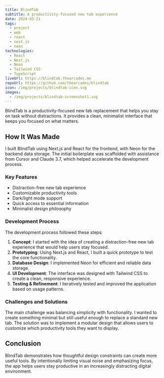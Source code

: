 ```yaml
---
title: BlindTab
subtitle: A productivity-focused new tab experience
date: 2024-03-21
tags:
  - project
  - web
  - react
  - next.js
  - neon
technologies:
  - React
  - Next.js
  - Neon
  - Tailwind CSS
  - TypeScript
liveUrl: https://blindtab.thearcades.me
repoUrl: https://github.com/thearcades/blindtab
icon: /img/projects/blindtab-icon.svg
images:
  - /img/projects/blindtab-screenshot1.svg
---
```


BlindTab is a productivity-focused new tab replacement that helps you stay on task without distractions. It provides a clean, minimalist interface that keeps you focused on what matters.

## How It Was Made

I built BlindTab using Next.js and React for the frontend, with Neon for the backend data storage. The initial boilerplate was scaffolded with assistance from Cursor and Claude 3.7, which helped accelerate the development process.

### Key Features

- Distraction-free new tab experience
- Customizable productivity tools
- Dark/light mode support
- Quick access to essential information
- Minimalist design philosophy

### Development Process

The development process followed these steps:

1. **Concept**: I started with the idea of creating a distraction-free new tab experience that would help users stay focused.
2. **Prototyping**: Using Next.js and React, I built a quick prototype to test the core functionality.
3. **Database Design**: I implemented Neon for efficient and reliable data storage.
4. **UI Development**: The interface was designed with Tailwind CSS to create a clean, responsive experience.
5. **Testing & Refinement**: I iteratively tested and improved the application based on usage patterns.

### Challenges and Solutions

The main challenge was balancing simplicity with functionality. I wanted to create something minimal but still useful enough to replace a standard new tab. The solution was to implement a modular design that allows users to customize which productivity tools they want to display.

## Conclusion

BlindTab demonstrates how thoughtful design constraints can create more useful tools. By intentionally limiting visual noise and emphasizing focus, the app helps users stay productive in an increasingly distracting digital environment. 